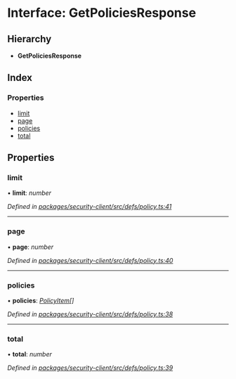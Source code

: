 # Interface: GetPoliciesResponse

## Hierarchy

* **GetPoliciesResponse**

## Index

### Properties

* [limit](getpoliciesresponse.md#limit)
* [page](getpoliciesresponse.md#page)
* [policies](getpoliciesresponse.md#policies)
* [total](getpoliciesresponse.md#total)

## Properties

###  limit

• **limit**: *number*

*Defined in [packages/security-client/src/defs/policy.ts:41](https://github.com/TheSoftwareHouse/rad-modules-tools/blob/56e5326/packages/security-client/src/defs/policy.ts#L41)*

___

###  page

• **page**: *number*

*Defined in [packages/security-client/src/defs/policy.ts:40](https://github.com/TheSoftwareHouse/rad-modules-tools/blob/56e5326/packages/security-client/src/defs/policy.ts#L40)*

___

###  policies

• **policies**: *[PolicyItem](policyitem.md)[]*

*Defined in [packages/security-client/src/defs/policy.ts:38](https://github.com/TheSoftwareHouse/rad-modules-tools/blob/56e5326/packages/security-client/src/defs/policy.ts#L38)*

___

###  total

• **total**: *number*

*Defined in [packages/security-client/src/defs/policy.ts:39](https://github.com/TheSoftwareHouse/rad-modules-tools/blob/56e5326/packages/security-client/src/defs/policy.ts#L39)*
